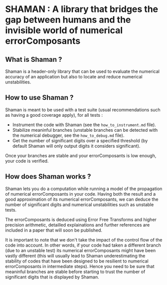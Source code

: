 # SHAMAN : A library that bridges the gap between humans and the invisible world of numerical errorComposants

## What is Shaman ?

Shaman is a header-only library that can be used to evaluate the numerical accuracy of an application but also to locate and reduce numerical unstabilities.

## How to use Shaman ?

Shaman is meant to be used with a test suite (usual recommendations such as having a good coverage apply), for all tests :

- Instrument the code with Shaman (see the `how_to_instrument.md` file).
- Stabilize meaninful branches (unstable branches can be detected with the numerical debugger, see the `how_to_debug.md` file).
- Get the number of significant digits over a specified threshold (by default Shaman will only output digits it considers significant).

Once your branches are stable and your errorComposants is low enough, your code is verified.

## How does Shaman works ?

Shaman lets you do a computation while running a model of the propagation of numerical errorComposants in your code.
Having both the result and a good approximation of its numerical errorComposants, we can deduce the number of significant digits and numerical unstabilities such as unstable tests.

The errorComposants is deduced using Error Free Transforms and higher precision arithmetic, detailled explainations and further references are included in a paper that will soon be published.

It is important to note that we don't take the impact of the control flow of the code into account.
In other words, if your code had taken a different branch (due to an unstable test) its numerical errorComposants might have been vastly different
(this will usually lead to Shaman underestimating the stability of codes that have been designed to be resilient to numerical errorComposants in intermediate steps).
Hence you need to be sure that meaninful branches are stable before starting to trust the number of significant digits that is displayed by Shaman.
